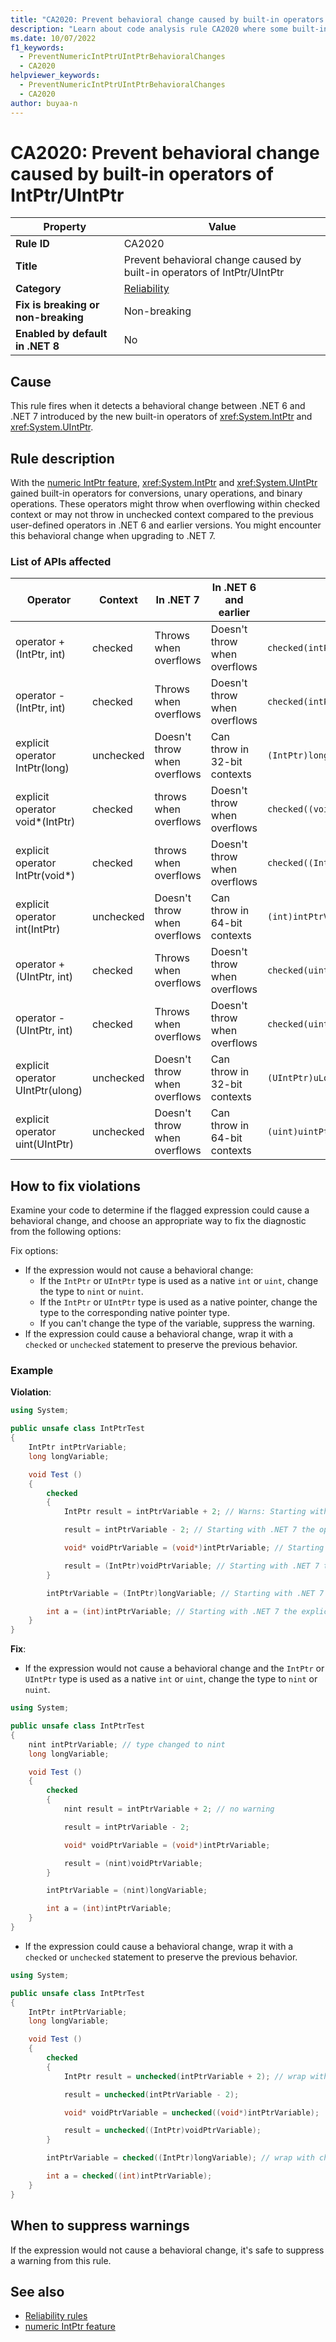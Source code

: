 ```yaml
---
title: "CA2020: Prevent behavioral change caused by built-in operators of IntPtr/UIntPtr"
description: "Learn about code analysis rule CA2020 where some built-in operators behave differently than the previous user-defined operators."
ms.date: 10/07/2022
f1_keywords:
  - PreventNumericIntPtrUIntPtrBehavioralChanges
  - CA2020
helpviewer_keywords:
  - PreventNumericIntPtrUIntPtrBehavioralChanges
  - CA2020
author: buyaa-n
---
```

# CA2020: Prevent behavioral change caused by built-in operators of IntPtr/UIntPtr

| Property                            | Value                                                                    |
|-------------------------------------|--------------------------------------------------------------------------|
| **Rule ID**                         | CA2020                                                                   |
| **Title**                           | Prevent behavioral change caused by built-in operators of IntPtr/UIntPtr |
| **Category**                        | [Reliability](reliability-warnings.md)                                   |
| **Fix is breaking or non-breaking** | Non-breaking                                                             |
| **Enabled by default in .NET 8**    | No                                                                       |

## Cause

This rule fires when it detects a behavioral change between .NET 6 and .NET 7 introduced by the new built-in operators of <xref:System.IntPtr> and <xref:System.UIntPtr>.

## Rule description

With the [numeric IntPtr feature](https://github.com/dotnet/csharplang/blob/main/proposals/csharp-11.0/numeric-intptr.md), <xref:System.IntPtr> and <xref:System.UIntPtr> gained built-in operators for conversions, unary operations, and binary operations. These operators might throw when overflowing within checked context or may not throw in unchecked context compared to the previous user-defined operators in .NET 6 and earlier versions. You might encounter this behavioral change when upgrading to .NET 7.

### List of APIs affected

| Operator                         | Context   | In .NET 7                    | In .NET 6 and earlier        | Example                             |
| -------------------------------- | --------- | ---------------------------- | ---------------------------- | ----------------------------------- |
| operator +(IntPtr, int)          | checked   | Throws when overflows        | Doesn't throw when overflows | `checked(intPtrVariable + 2);`      |
| operator -(IntPtr, int)          | checked   | Throws when overflows        | Doesn't throw when overflows | `checked(intPtrVariable - 2);`      |
| explicit operator IntPtr(long)   | unchecked | Doesn't throw when overflows | Can throw in 32-bit contexts | `(IntPtr)longVariable;`             |
| explicit operator void\*(IntPtr) | checked   | throws when overflows        | Doesn't throw when overflows | `checked((void*)intPtrVariable);`   |
| explicit operator IntPtr(void\*) | checked   | throws when overflows        | Doesn't throw when overflows | `checked((IntPtr)voidPtrVariable);` |
| explicit operator int(IntPtr)    | unchecked | Doesn't throw when overflows | Can throw in 64-bit contexts | `(int)intPtrVariable;`              |
| operator +(UIntPtr, int)         | checked   | Throws when overflows        | Doesn't throw when overflows | `checked(uintPtrVariable + 2);`     |
| operator -(UIntPtr, int)         | checked   | Throws when overflows        | Doesn't throw when overflows | `checked(uintPtrVariable - 2);`     |
| explicit operator UIntPtr(ulong) | unchecked | Doesn't throw when overflows | Can throw in 32-bit contexts | `(UIntPtr)uLongVariable`            |
| explicit operator uint(UIntPtr)  | unchecked | Doesn't throw when overflows | Can throw in 64-bit contexts | `(uint)uintPtrVariable`             |

## How to fix violations

Examine your code to determine if the flagged expression could cause a behavioral change, and choose an appropriate way to fix the diagnostic from the following options:

Fix options:

- If the expression would not cause a behavioral change:
  - If the `IntPtr` or `UIntPtr` type is used as a native `int` or `uint`, change the type to `nint` or `nuint`.
  - If the `IntPtr` or `UIntPtr` type is used as a native pointer, change the type to the corresponding native pointer type.
  - If you can't change the type of the variable, suppress the warning.
- If the expression could cause a behavioral change, wrap it with a `checked` or `unchecked` statement to preserve the previous behavior.

### Example

**Violation**:

```csharp
using System;

public unsafe class IntPtrTest
{
    IntPtr intPtrVariable;
    long longVariable;

    void Test ()
    {
        checked
        {
            IntPtr result = intPtrVariable + 2; // Warns: Starting with .NET 7 the operator '+' will throw when overflowing in a checked context. Wrap the expression with an 'unchecked' statement to restore the .NET 6 behavior.

            result = intPtrVariable - 2; // Starting with .NET 7 the operator '-' will throw when overflowing in a checked context. Wrap the expression with an 'unchecked' statement to restore the .NET 6 behavior.

            void* voidPtrVariable = (void*)intPtrVariable; // Starting with .NET 7 the explicit conversion '(void*)IntPtr' will throw when overflowing in a checked context. Wrap the expression with an 'unchecked' statement to restore the .NET 6 behavior.

            result = (IntPtr)voidPtrVariable; // Starting with .NET 7 the explicit conversion '(IntPtr)void*' will throw when overflowing in a checked context. Wrap the expression with an 'unchecked' statement to restore the .NET 6 behavior.
        }

        intPtrVariable = (IntPtr)longVariable; // Starting with .NET 7 the explicit conversion '(IntPtr)Int64' will not throw when overflowing in an unchecked context. Wrap the expression with a 'checked' statement to restore the .NET 6 behavior.

        int a = (int)intPtrVariable; // Starting with .NET 7 the explicit conversion '(Int32)IntPtr' will not throw when overflowing in an unchecked context. Wrap the expression with a 'checked' statement to restore the .NET 6 behavior.
    }
}
```

**Fix**:

- If the expression would not cause a behavioral change and the `IntPtr` or `UIntPtr` type is used as a native `int` or `uint`, change the type to `nint` or `nuint`.

```csharp
using System;

public unsafe class IntPtrTest
{
    nint intPtrVariable; // type changed to nint
    long longVariable;

    void Test ()
    {
        checked
        {
            nint result = intPtrVariable + 2; // no warning

            result = intPtrVariable - 2;

            void* voidPtrVariable = (void*)intPtrVariable;

            result = (nint)voidPtrVariable;
        }

        intPtrVariable = (nint)longVariable;

        int a = (int)intPtrVariable;
    }
}
```

- If the expression could cause a behavioral change, wrap it with a `checked` or `unchecked` statement to preserve the previous behavior.

```csharp
using System;

public unsafe class IntPtrTest
{
    IntPtr intPtrVariable;
    long longVariable;

    void Test ()
    {
        checked
        {
            IntPtr result = unchecked(intPtrVariable + 2); // wrap with unchecked

            result = unchecked(intPtrVariable - 2);

            void* voidPtrVariable = unchecked((void*)intPtrVariable);

            result = unchecked((IntPtr)voidPtrVariable);
        }

        intPtrVariable = checked((IntPtr)longVariable); // wrap with checked

        int a = checked((int)intPtrVariable);
    }
}
```

## When to suppress warnings

If the expression would not cause a behavioral change, it's safe to suppress a warning from this rule.

## See also

- [Reliability rules](reliability-warnings.md)
- [numeric IntPtr feature](https://github.com/dotnet/csharplang/blob/main/proposals/csharp-11.0/numeric-intptr.md)
